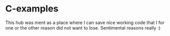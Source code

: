 # C-examples
This hub was ment as a place where I can save nice working code that I for one or the other reason did not want to lose. Sentimental reasons really :)
